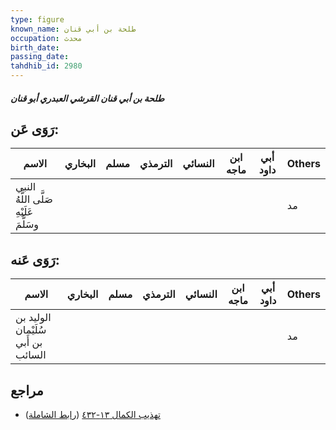 ```yaml
---
type: figure
known_name: طلحة بن أبي قنان
occupation: محدث
birth_date:
passing_date:
tahdhib_id: 2980
---
```

##### طلحة بن أبي قنان القرشي العبدري أبو قنان

## رَوَى عَن:
| الاسم                                  | البخاري | مسلم | الترمذي | النسائي | ابن ماجه | أبي داود | Others |
| -------------------------------------- | ------- | ---- | ------- | ------- | -------- | -------- | ------ |
| النبي صَلَّى اللَّهُ عَلَيْهِ وسَلَّمَ |         |      |         |         |          |          | مد     |
## رَوَى عَنه:
| الاسم                              | البخاري | مسلم | الترمذي | النسائي | ابن ماجه | أبي داود | Others |
| ---------------------------------- | ------- | ---- | ------- | ------- | -------- | -------- | ------ |
| الوليد بن سُلَيْمان بن أَبي السائب |         |      |         |         |          |          | مد     |
## مراجع
- [تهذيب الكمال ١٣-٤٣٢](obsidian://open?vault=Tahdhib-al-Kamal&file=Figures/٢٩٨٠-طلحة%20بن%20أبي%20قنان%20القرشي%20العبدري%20أبو%20قنان) ([رابط الشاملة](https://shamela.ws/book/3722/6813))